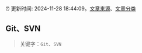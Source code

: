 :alarm_clock: 更新时间: 2024-11-28 18:44:09。[文章来源](/README.md)、[文章分类](/TAGS.md)

## Git、SVN


> 关键字：`Git`、`SVN`



